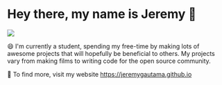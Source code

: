 # Hey there, my name is Jeremy 👋

![](https://github.com/jeremygautama/jeremygautama/blob/master/thisisjeremypage.jpg?raw=true)

😄 I'm currently a student, spending my free-time by making lots of awesome projects that will hopefully be beneficial to others. My projects vary from making films to writing code for the open source community. 

🥨 To find more, visit my website https://jeremygautama.github.io
